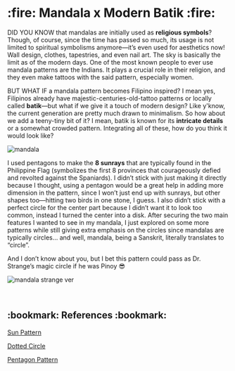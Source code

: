 <h1> :fire: Mandala x Modern Batik :fire: </h1>

<p>
DID YOU KNOW that mandalas are initially used as <b>religious symbols</b>? Though, of course, since the time has passed so much, its usage is not limited to spiritual symbolisms anymore—it’s even used for aesthetics now! Wall design, clothes, tapestries, and even nail art. The sky is basically the limit as of the modern days.
One of the most known people to ever use mandala patterns are the Indians. It plays a crucial role in their religion, and they even make tattoos with the said pattern, especially women.
  
BUT WHAT IF a mandala pattern becomes Filipino inspired? I mean yes, Filipinos already have majestic-centuries-old-tattoo patterns or locally called **batik**—but what if we give it a touch of modern design? Like y'know, the current generation are pretty much drawn to minimalism. So how about we add a teeny-tiny bit of it? I mean, batik is known for its **intricate details** or a somewhat crowded pattern. Integrating all of these, how do you think it would look like?
</p>

![mandala](https://user-images.githubusercontent.com/99411580/171231000-0268a1d7-008e-4f83-88c0-9558bb20debf.png)

<p>
I used pentagons to make the <b>8 sunrays</b> that are typically found in the Philippine Flag (symbolizes the first 8 provinces that courageously defied and revolted against the Spaniards). I didn’t stick with just making it directly because I thought, using a pentagon would be a great help in adding more dimension in the pattern, since I won’t just end up with sunrays, but other shapes too—hitting two birds in one stone, I guess. I also didn’t stick with a perfect circle for the center part because I didn’t want it to look too common, instead I turned the center into a disk. After securing the two main features I wanted to see in my mandala, I just explored on some more patterns while still giving extra emphasis on the circles since mandalas are typically circles… and well, mandala, being a Sanskrit, literally translates to “circle”.
  
And I don’t know about you, but I bet this pattern could pass as Dr. Strange’s magic circle if he was Pinoy :sunglasses: 
</p>

![mandala  strange ver](https://user-images.githubusercontent.com/99411580/171231033-a42f2136-8c96-4d4b-925b-5e6b8982128a.png)

</br>
<h2> :bookmark: References :bookmark: </h2>

[Sun Pattern](https://pythondex.com/draw-a-sun-in-python-turtle)

[Dotted Circle](https://stackoverflow.com/questions/69931227/how-to-draw-a-dotted-circle-using-python-turtle-package)

[Pentagon Pattern](https://youtu.be/BtMemG6yGVI)
